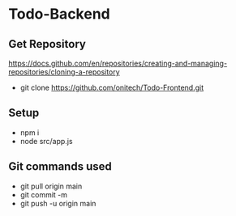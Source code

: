 # Todo-Backend

## Get Repository
https://docs.github.com/en/repositories/creating-and-managing-repositories/cloning-a-repository
- git clone https://github.com/onitech/Todo-Frontend.git

## Setup
- npm i
- node src/app.js

## Git commands used
- git pull origin main
- git commit -m
- git push -u origin main
